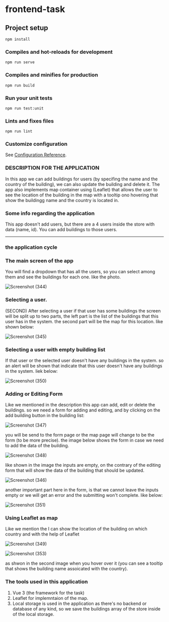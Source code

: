 # frontend-task

## Project setup
```
npm install
```

### Compiles and hot-reloads for development
```
npm run serve
```

### Compiles and minifies for production
```
npm run build
```

### Run your unit tests
```
npm run test:unit
```

### Lints and fixes files
```
npm run lint
```

### Customize configuration
See [Configuration Reference](https://cli.vuejs.org/config/).

### DESCRIPTION FOR THE APPLICATION
In this app we can add buildings for users (by specifing the name and the country of the building),
we can also update the building and delete it. The app also implements map container using (Leaflet)
that allows the user to see the location of the building in the map with a tooltip ono hovering that 
show the buildingg name and the country is located in.

### Some info regarding the application
This app doesn't add users, but there are a 4 users inside the store with data (name, id). You can add 
buildings to those users.

<hr />

### the application cycle

### The main screen of the app
You will find a dropdown that has all the users, so you can select among them and see the buildings for each one.
like the photo.

![Screenshot (344)](https://github.com/omarkamal62/building-task/assets/49999117/45419ac5-f97e-4820-b56d-069a7542e27a)

### Selecting a user.

(SECOND) After selecting a user if that user has some buildings the screen will be split up to two parts, the left part is the 
list of the buildings that this user has in the system. the second part will be the map for this location.
like shown below:

![Screenshot (345)](https://github.com/omarkamal62/building-task/assets/49999117/4d52887b-8bf7-4c64-8379-7a6c70e81eed)

### Selecting a user with empty building list

If that user or the selected user doesn't have any buildings in the system. so an alert will be shown that indicate 
that this user doesn't have any buildings in the system.
liek below:

![Screenshot (350)](https://github.com/omarkamal62/building-task/assets/49999117/b9f9c764-14b0-4ec9-aa0d-dbd6e1569499)

### Adding or Editing Form

Like we mentioned in the description this app can add, edit or delete the buildings. so we need a form for adding and editing,
and by clicking on the add building button in the building list:

![Screenshot (347)](https://github.com/omarkamal62/building-task/assets/49999117/e302be75-946c-47ed-81eb-2efe9db35511)

you will be send to the form page or the map page will change to be the form (to be more precise). the image below shows the form in case we need to add the data of the building.

![Screenshot (348)](https://github.com/omarkamal62/building-task/assets/49999117/d4e9ecb6-9c35-40f7-b0de-6356fbe0f2a6)

like shown in the image the inputs are empty, on the contrary of the editing form that will show the data of the building that should be updated.

![Screenshot (346)](https://github.com/omarkamal62/building-task/assets/49999117/37b50c6f-3879-4a28-93a5-2bf8dedd4850)


another important part here in the form, is that we cannot leave the inputs empty or we will get an error and the submitting won't complete.
like below:

![Screenshot (351)](https://github.com/omarkamal62/building-task/assets/49999117/678018d7-117e-4464-8d14-502c2edeb086)

### Using Leaflet as map 

Like we mention the I can show the location of the building on which country and with the help of Leaflet

![Screenshot (349)](https://github.com/omarkamal62/building-task/assets/49999117/0c6eb5ca-4148-4fa9-9c63-b13d13d2c46e)

![Screenshot (353)](https://github.com/omarkamal62/building-task/assets/49999117/0a2f7fae-c2ee-447b-ba54-9060dd38f6c8)

as shwon in the second image when you hover over it (you can see a tooltip that shows the building name assoicated with the country).

### The tools used in this application

1) Vue 3 (the framework for the task)
2) Leaflet for implemntaion of the map.
3) Local storage is used in the application as there's no backend or database of any kind, so we save the buildings array of the store inside of the local storage.
